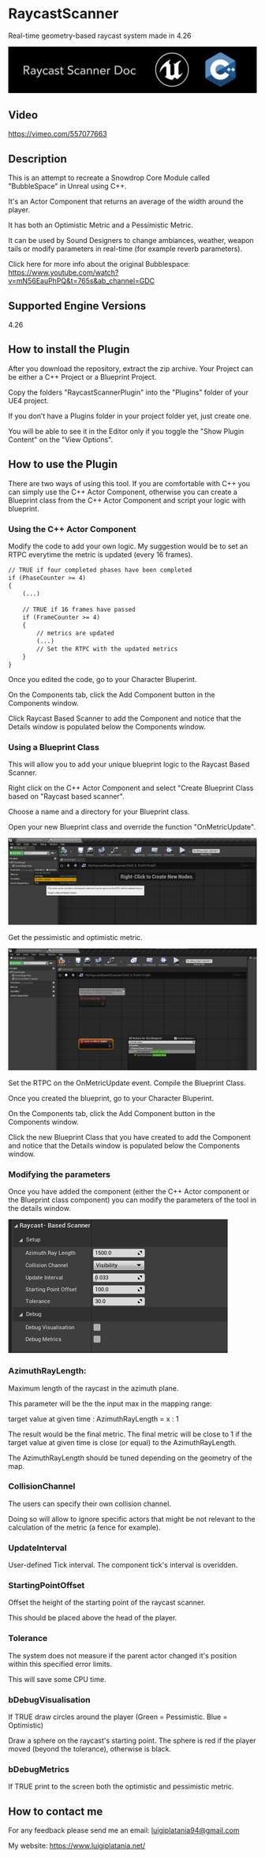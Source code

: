 # RaycastScanner
Real-time geometry-based raycast system made in 4.26

![](Documentation/Images/Image01.png)
 
## Video
https://vimeo.com/557077663
 
## Description

This is an attempt to recreate a Snowdrop Core Module called "BubbleSpace" in Unreal using C++.

It's an Actor Component that returns an average of the width around the player. 

It has both an Optimistic Metric and a Pessimistic Metric.

It can be used by Sound Designers to change ambiances, weather, weapon tails or modify parameters in real-time (for example reverb parameters).

Click here for more info about the original Bubblespace:
https://www.youtube.com/watch?v=mN56EauPhPQ&t=765s&ab_channel=GDC



## Supported Engine Versions
4.26 

## How to install the Plugin 
After you download the repository, extract the zip archive. Your Project can be either a C++ Project or a Blueprint Project. 

Copy the folders "RaycastScannerPlugin" into the "Plugins" folder of your UE4 project. 

If you don’t have a Plugins folder in your project folder yet, just create one.

You will be able to see it in the Editor only if you toggle the "Show Plugin Content" on the "View Options".


## How to use the Plugin
There are two ways of using this tool. If you are comfortable with C++ you can simply use the C++ Actor Component, otherwise you can create a Blueprint class from the C++ Actor Component and script your logic with blueprint.

### Using the C++ Actor Component
Modify the code to add your own logic. My suggestion would be to set an RTPC everytime the metric is updated (every 16 frames).
```
// TRUE if four completed phases have been completed
if (PhaseCounter >= 4)
{
	(...)

	// TRUE if 16 frames have passed
	if (FrameCounter >= 4)
	{
		// metrics are updated
		(...)
		// Set the RTPC with the updated metrics
	}
}	
```

Once you edited the code, go to your Character Bluperint. 

On the Components tab, click the Add Component button in the Components window.

Click Raycast Based Scanner to add the Component and notice that the Details window is populated below the Components window.

### Using a Blueprint Class
This will allow you to add your unique blueprint logic to the Raycast Based Scanner.

Right click on the C++ Actor Component and select "Create Blueprint Class based on "Raycast based scanner". 

Choose a name and a directory for your Blueprint class.

Open your new Blueprint class and override the function "OnMetricUpdate".

![](Documentation/Images/Image02.png)

Get the pessimistic and optimistic metric.

![](Documentation/Images/Image03.png)

Set the RTPC on the OnMetricUpdate event. Compile the Blueprint Class.

Once you created the blueprint, go to your Character Bluperint. 

On the Components tab, click the Add Component button in the Components window.

Click the new Blueprint Class that you have created to add the Component and notice that the Details window is populated below the Components window.


### Modifying the parameters
Once you have added the component (either the C++ Actor component or the Blueprint class component) you can modify the parameters of the tool in the details window.

![](Documentation/Images/Image04.png)

### AzimuthRayLength: 
Maximum length of the raycast in the azimuth plane. 

This parameter will be the the input max in the mapping range:

target value at given time : AzimuthRayLength = x : 1 

The result would be the final metric. The final metric will be close to 1 if the target value at given time is close (or equal) to the AzimuthRayLength. 

The AzimuthRayLength should be tuned depending on the geometry of the map. 


### CollisionChannel
The users can specify their own collision channel. 

Doing so will allow to ignore specific actors that might be not relevant to the calculation of the metric (a fence for example).

### UpdateInterval
User-defined Tick interval. The component tick's interval is overidden.

### StartingPointOffset
Offset the height of the starting point of the raycast scanner.

This should be placed above the head of the player.

### Tolerance
The system does not measure if the parent actor changed it's position within this specified error limits.

This will save some CPU time.


### bDebugVisualisation
If TRUE draw circles around the player (Green = Pessimistic. Blue = Optimistic) 

Draw a sphere on the raycast's starting point. The sphere is red if the player moved (beyond the tolerance), otherwise is black.

### bDebugMetrics
If TRUE print to the screen both the optimistic and pessimistic metric.

## How to contact me
For any feedback please send me an email: 
luigiplatania94@gmail.com

My website: https://www.luigiplatania.net/
